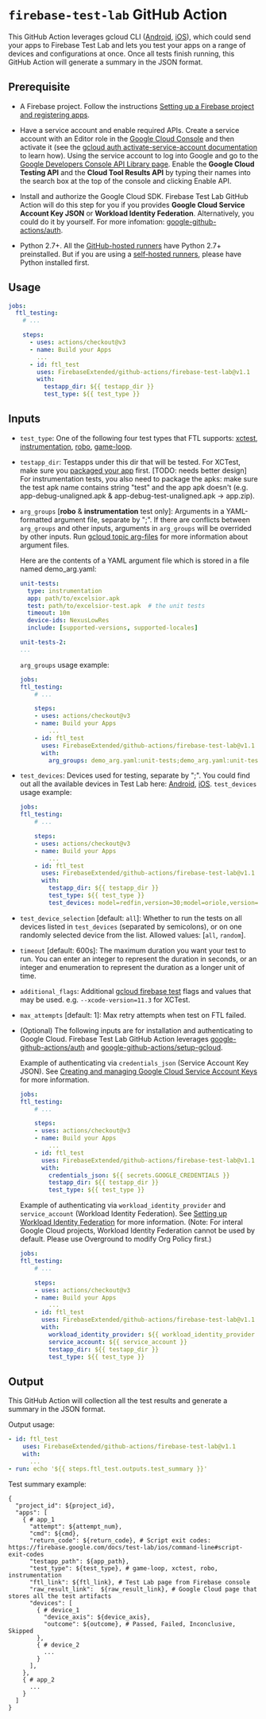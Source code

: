 # `firebase-test-lab` GitHub Action

This GitHub Action leverages gcloud CLI ([Android](https://firebase.google.com/docs/test-lab/android/command-line), [iOS](https://firebase.google.com/docs/test-lab/ios/command-line)), which could send your apps to Firebase Test Lab and lets you test your apps on a range of devices and configurations at once. Once all tests finish running, this GitHub Action will generate a summary in the JSON format.

## Prerequisite

-   A Firebase project. Follow the instructions [Setting up a Firebase project and registering apps](https://firebase.google.com/docs/projects/learn-more#setting_up_a_firebase_project_and_registering_apps).

-   Have a service account and enable required APIs. Create a service account with an Editor role in the [Google Cloud Console](https://console.cloud.google.com/iam-admin/serviceaccounts/) and then activate it (see the [gcloud auth activate-service-account documentation](https://cloud.google.com/sdk/gcloud/reference/auth/activate-service-account) to learn how). Using the service account to log into Google and go to the [Google Developers Console API Library page](https://console.developers.google.com/apis/library). Enable the **Google Cloud Testing API** and the **Cloud Tool Results API** by typing their names into the search box at the top of the console and clicking Enable API.

-   Install and authorize the Google Cloud SDK. Firebase Test Lab GitHub Action will do this step for you if you provides **Google Cloud Service Account Key JSON** or **Workload Identity Federation**. Alternatively, you could do it by yourself. For more infomation: [google-github-actions/auth](https://github.com/google-github-actions/auth).

-   Python 2.7+. All the [GitHub-hosted runners](https://docs.github.com/en/actions/using-github-hosted-runners/about-github-hosted-runners) have Python 2.7+ preinstalled. But if you are using a [self-hosted runners](https://docs.github.com/en/actions/hosting-your-own-runners/about-self-hosted-runners), please have Python installed first.

## Usage
```yml
jobs:
  ftl_testing:
    # ...

    steps:
      - uses: actions/checkout@v3
      - name: Build your Apps
        ...
      - id: ftl_test
        uses: FirebaseExtended/github-actions/firebase-test-lab@v1.1
        with:
          testapp_dir: ${{ testapp_dir }}
          test_type: ${{ test_type }}
```

## Inputs

-   `test_type`: One of the following four test types that FTL supports: [xctest](https://firebase.google.com/docs/test-lab/ios/run-xctest), [instrumentation](https://firebase.google.com/docs/test-lab/android/instrumentation-test), [robo](https://firebase.google.com/docs/test-lab/android/robo-ux-test), [game-loop](https://firebase.google.com/docs/test-lab/android/game-loop).

-   `testapp_dir`: Testapps under this dir that will be tested. For XCTest, make sure you [packaged your app](https://firebase.google.com/docs/test-lab/ios/run-xctest#package-app) first. [TODO: needs better design] For instrumentation tests, you also need to package the apks: make sure the test apk name contains string "test" and the app apk doesn't (e.g. app-debug-unaligned.apk & app-debug-test-unaligned.apk -> app.zip).

-   `arg_groups` [**robo** & **instrumentation** test only]: Arguments in a YAML-formatted argument file, separate by ";". If there are conflicts between `arg_groups` and other inputs, arguments in `arg_groups` will be overrided by other inputs. Run [gcloud topic arg-files](https://cloud.google.com/sdk/gcloud/reference/topic/arg-files) for more information about argument files.
    
    Here are the contents of a YAML argument file which is stored in a file named demo_arg.yaml:
    ```yml
    unit-tests:
      type: instrumentation
      app: path/to/excelsior.apk
      test: path/to/excelsior-test.apk  # the unit tests
      timeout: 10m
      device-ids: NexusLowRes
      include: [supported-versions, supported-locales]
    
    unit-tests-2:
    ...
    ```
    `arg_groups` usage example:
    ```yml
    jobs:
    ftl_testing:
        # ...

        steps:
        - uses: actions/checkout@v3
        - name: Build your Apps
            ...
        - id: ftl_test
          uses: FirebaseExtended/github-actions/firebase-test-lab@v1.1
          with:
            arg_groups: demo_arg.yaml:unit-tests;demo_arg.yaml:unit-tests-2
    ```

-   `test_devices`: Devices used for testing, separate by ";". You could find out all the available devices in Test Lab here: [Android](https://firebase.google.com/docs/test-lab/android/available-testing-devices), [iOS](https://firebase.google.com/docs/test-lab/ios/available-testing-devices).
    `test_devices` usage example:
    ```yml
    jobs:
    ftl_testing:
        # ...

        steps:
        - uses: actions/checkout@v3
        - name: Build your Apps
            ...
        - id: ftl_test
          uses: FirebaseExtended/github-actions/firebase-test-lab@v1.1
          with:
            testapp_dir: ${{ testapp_dir }}
            test_type: ${{ test_type }}
            test_devices: model=redfin,version=30;model=oriole,version=33
    ```

-   `test_device_selection` [default: `all`]: Whether to run the tests on all devices listed in `test_devices` (separated by semicolons), or on one randomly selected device from the list. Allowed values: [`all`, `random`].

-   `timeout` [default: 600s]: The maximum duration you want your test to run. You can enter an integer to represent the duration in seconds, or an integer and enumeration to represent the duration as a longer unit of time. 

-   `additional_flags`: Additional [gcloud firebase test](https://cloud.google.com/sdk/gcloud/reference/firebase/test) flags and values that may be used. e.g. `--xcode-version=11.3` for XCTest. 

-   `max_attempts` [default: 1]: Max retry attempts when test on FTL failed. 

-   (Optional) The following inputs are for installation and authenticating to Google Cloud. Firebase Test Lab GitHub Action leverages [google-github-actions/auth](https://github.com/google-github-actions/auth) and [google-github-actions/setup-gcloud](https://github.com/google-github-actions/setup-gcloud). 
    
    Example of authenticating via `credentials_json` (Service Account Key JSON). See [Creating and managing Google Cloud Service Account Keys](https://cloud.google.com/iam/docs/creating-managing-service-account-keys) for more information.
    ```yml
    jobs:
    ftl_testing:
        # ...

        steps:
        - uses: actions/checkout@v3
        - name: Build your Apps
            ...
        - id: ftl_test
          uses: FirebaseExtended/github-actions/firebase-test-lab@v1.1
          with:
            credentials_json: ${{ secrets.GOOGLE_CREDENTIALS }}
            testapp_dir: ${{ testapp_dir }}
            test_type: ${{ test_type }}
    ```

    Example of authenticating via `workload_identity_provider` and `service_account` (Workload Identity Federation). See [Setting up Workload Identity Federation](https://github.com/google-github-actions/auth#setup) for more information. (Note: For interal Google Cloud projects, Workload Identity Federation cannot be used by default. Please use Overground to modify Org Policy first.)
    ```yml
    jobs:
    ftl_testing:
        # ...

        steps:
        - uses: actions/checkout@v3
        - name: Build your Apps
            ...
        - id: ftl_test
          uses: FirebaseExtended/github-actions/firebase-test-lab@v1.1
          with:
            workload_identity_provider: ${{ workload_identity_provider }}
            service_account: ${{ service_account }}
            testapp_dir: ${{ testapp_dir }}
            test_type: ${{ test_type }}
    ```

## Output

This GitHub Action will collection all the test results and generate a summary in the JSON format.

Output usage:
```yml
- id: ftl_test
    uses: FirebaseExtended/github-actions/firebase-test-lab@v1.1
    with:
      ...
- run: echo '${{ steps.ftl_test.outputs.test_summary }}'
```

Test summary example:
```
{
  "project_id": ${project_id},
  "apps": [
    { # app_1
      "attempt": ${attempt_num},
      "cmd": ${cmd},
      "return_code": ${return_code}, # Script exit codes: https://firebase.google.com/docs/test-lab/ios/command-line#script-exit-codes
      "testapp_path": ${app_path},
      "test_type": ${test_type}, # game-loop, xctest, robo, instrumentation
      "ftl_link": ${ftl_link}, # Test Lab page from Firebase console
      "raw_result_link":  ${raw_result_link}, # Google Cloud page that stores all the test artifacts
      "devices": [
        { # device_1
          "device_axis": ${device_axis},
          "outcome": ${outcome}, # Passed, Failed, Inconclusive, Skipped
        },
        { # device_2
          ... 
        }
      ],
    },
    { # app_2
      ...
    }
  ]
}
```

